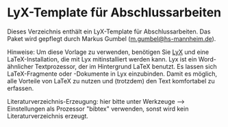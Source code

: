 # LyX-Template für Abschlussarbeiten

Dieses Verzeichnis enthält ein LyX-Template für Abschlussarbeiten. Das Paket wird gepflegt durch Markus Gumbel (m.gumbel@hs-mannheim.de).

Hinweise: Um diese Vorlage zu verwenden, benötigen Sie [LyX](http://www.lyx.org) und eine LaTeX-Installation, die mit Lyx mitinstalliert werden kann. Lyx ist ein Word-ähnlicher Textprozessor, der im Hintergrund LaTeX benutzt. Es lassen sich LaTeX-Fragmente oder -Dokumente in Lyx einzubinden. Damit es möglich, alle Vorteile von LaTeX zu nutzen und (trotzdem) den Text komfortabel zu erfassen.

Literaturverzeichnis-Erzeugung: hier bitte unter Werkzeuge --> Einstellungen als Prozessor "bibtex" verwenden, sonst wird kein Literaturverzeichnis erzeugt.

